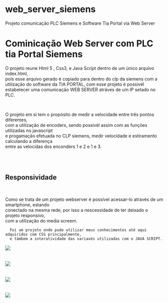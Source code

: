 # web_server_siemens
Projeto comunicação PLC Siemens e Software Tia Portal via Web Server
<h1> Cominicação Web Server com PLC tia Portal Siemens</h1>
  
<p> O projeto reune Html 5 , Css3, e Java Script dentro de um único arquivo index.html,<br>
  pois esse arquivo gerado é copiado para dentro do clp da siemens com a utilização do software da 
  TIA PORTAL, com esse projeto é possivél estabelecer uma comunicação WEB SERVER 
  atráves de um IP setado no PLC.</p>
  <br>
  <p> O projeto em si tem o propósito de medir a velocidade entre três pontos diferentes,<br>
  com a utilização de encoders, sendo possivél assim com as funções utilizadas no javascript<br>
  e progamação efetuada no CLP siemens, medir velocidade e estiramento calculando a diferença<br>
  entre as velocidas dos enconders 1 e 2 e 1 e 3.</p>
  
  <br>
  <br>
  <h2> Responsividade </h2>
  <br>
  
  <p>Como se trata de um projeto webserver é possível acessar-lo através de um smartphone, estando <br>
  conectado na mesma rede, por isso a nescessidade de ter deixado o projeto responsivo,<br>
  com a utilização do media screem. <br>
</p>
    
    
      Foi um projeto onde pude utilizar meus conhecimentos até aqui adquiridos com CSS principalmente, 
      e támbem a interatividade das variavés utilizadas com o JAVA SCRIPT.
      
     
<diV> 
  <img src="https://user-images.githubusercontent.com/126525418/242125150-0e3dad6d-fa21-4116-be68-691670b5c29e.PNG"/>
  <br>
  <br>
  <br>
  <img src="https://user-images.githubusercontent.com/126525418/242125139-a381cd21-1fa0-456e-9503-ea8a2c030579.PNG"/>
  <br>
    <br>
    <br>
  <img src="https://user-images.githubusercontent.com/126525418/242125142-932d9374-411e-42a3-92b4-e6b7a2615e36.PNG"/>
  <br>
  <br>
  <br>
  <img src="https://user-images.githubusercontent.com/126525418/242125145-45126867-457f-479e-83db-c578dba9ac10.PNG"/>
  
  </div>
